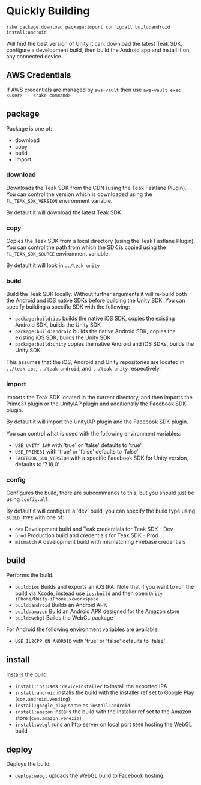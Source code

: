 # Quickly Building #
`rake package:download package:import config:all build:android install:android`

Will find the best version of Unity it can, download the latest Teak SDK, configure a development build, then build the Android app and install it on any connected device.

## AWS Credentials ##
If AWS credentials are managed by `aws-vault` then use `aws-vault exec <user> -- <rake command>`

## package ##
Package is one of:

* download
* copy
* build
* import

### download ###
Downloads the Teak SDK from the CDN (using the Teak Fastlane Plugin). You can control the version which is downloaded using the `FL_TEAK_SDK_VERSION` environment variable.

By default it will download the latest Teak SDK.

### copy ###
Copies the Teak SDK from a local directory (using the Teak Fastlane Plugin). You can control the path from which the SDK is copied using the `FL_TEAK_SDK_SOURCE` environment variable.

By default it will look in `../teak-unity`

### build ###
Build the Teak SDK locally. Without further arguments it will re-build both the Android and iOS native SDKs before building the Unity SDK. You can specify building a specific SDK with the following:

* `package:build:ios` builds the native iOS SDK, copies the existing Android SDK, builds the Unity SDK
* `package:build:android` builds the native Android SDK, copies the existing iOS SDK, builds the Unity SDK
* `package:build:unity` copies the native Android and iOS SDKs, builds the Unity SDK

This assumes that the iOS, Android and Unity repositories are located in `../teak-ios`, `../teak-android`, and `../teak-unity` respectively.

### import ###
Imports the Teak SDK located in the current directory, and then imports the Prime31 plugin or the UnityIAP plugin and additionally the Facebook SDK plugin.

By default it will import the UnityIAP plugin and the Facebook SDK plugin.

You can control what is used with the following environment variables:

* `USE_UNITY_IAP` with 'true' or 'false' defaults to 'true'
* `USE_PRIME31` with 'true' or 'false' defaults to 'false'
* `FACEBOOK_SDK_VERSION` with a specific Facebook SDK for Unity version, defaults to '7.18.0'

### config ###
Configures the build, there are subcommands to this, but you should just be using `config:all`.

By default it will configure a 'dev' build, you can specify the build type using `BUILD_TYPE` with one of:

* `dev` Development build and Teak credentials for Teak SDK - Dev
* `prod` Production build and credentials for Teak SDK - Prod
* `mismatch` A development build with mismatching Firebase credentials

## build ##
Performs the build.

* `build:ios` Builds and exports an iOS IPA. Note that if you want to run the build via Xcode, instead use `ios:build` and then open `Unity-iPhone/Unity-iPhone.xcworkspace`
* `build:android` Builds an Android APK
* `build:amazon` Build an Android APK designed for the Amazon store
* `build:webgl` Builds the WebGL package

For Android the following environment variables are available:

* `USE_IL2CPP_ON_ANDROID` with 'true' or 'false' defaults to 'false'

## install ##
Installs the build.

* `install:ios` uses `ideviceinstaller` to install the exported IPA
* `install:android` installs the build with the installer ref set to Google Play (`com.android.vending`)
* `install:google_play` same as `install:android`
* `install:amazon` installs the build with the installer ref set to the Amazon store (`com.amazon.venezia`)
* `install:webgl` runs an http server on local port `8000` hosting the WebGL build

## deploy ##
Deploys the build.

* `deploy:webgl` uploads the WebGL build to Facebook hosting.
